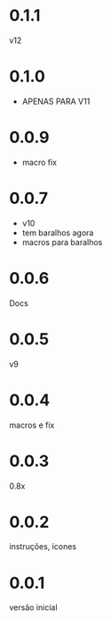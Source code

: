 # 0.1.1
v12

# 0.1.0
- APENAS PARA V11

# 0.0.9
- macro fix

# 0.0.7
- v10
- tem baralhos agora
- macros para baralhos

# 0.0.6
Docs

# 0.0.5
v9

# 0.0.4
macros e fix

# 0.0.3
0.8x

# 0.0.2
instruções, ícones

# 0.0.1
versão inicial
